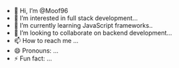 - 👋 Hi, I’m @Moof96
- 👀 I’m interested in full stack development...
- 🌱 I’m currently learning JavaScript frameworks..
- 💞️ I’m looking to collaborate on backend development...
- 📫 How to reach me ...
- 😄 Pronouns: ...
- ⚡ Fun fact: ...

<!---
Moof96/Moof96 is a ✨ special ✨ repository because its `README.md` (this file) appears on your GitHub profile.
You can click the Preview link to take a look at your changes.
--->
